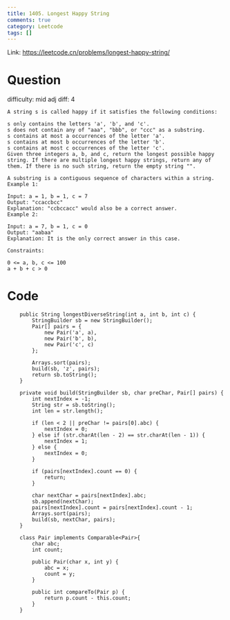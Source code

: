 ```yaml
---
title: 1405. Longest Happy String
comments: true
category: Leetcode
tags: []
---
```


Link: https://leetcode.cn/problems/longest-happy-string/

# Question

difficulty: mid
adj diff: 4

    A string s is called happy if it satisfies the following conditions:

    s only contains the letters 'a', 'b', and 'c'.
    s does not contain any of "aaa", "bbb", or "ccc" as a substring.
    s contains at most a occurrences of the letter 'a'.
    s contains at most b occurrences of the letter 'b'.
    s contains at most c occurrences of the letter 'c'.
    Given three integers a, b, and c, return the longest possible happy string. If there are multiple longest happy strings, return any of them. If there is no such string, return the empty string "".

    A substring is a contiguous sequence of characters within a string.
    Example 1:

    Input: a = 1, b = 1, c = 7
    Output: "ccaccbcc"
    Explanation: "ccbccacc" would also be a correct answer.
    Example 2:

    Input: a = 7, b = 1, c = 0
    Output: "aabaa"
    Explanation: It is the only correct answer in this case.

    Constraints:

    0 <= a, b, c <= 100
    a + b + c > 0

# Code

```
    public String longestDiverseString(int a, int b, int c) {
        StringBuilder sb = new StringBuilder();
        Pair[] pairs = {
            new Pair('a', a),
            new Pair('b', b),
            new Pair('c', c)
        };

        Arrays.sort(pairs);
        build(sb, 'z', pairs);
        return sb.toString();
    }

    private void build(StringBuilder sb, char preChar, Pair[] pairs) {
        int nextIndex = -1;
        String str = sb.toString();
        int len = str.length();

        if (len < 2 || preChar != pairs[0].abc) {
            nextIndex = 0;
        } else if (str.charAt(len - 2) == str.charAt(len - 1)) {
            nextIndex = 1;
        } else {
            nextIndex = 0;
        }

        if (pairs[nextIndex].count == 0) {
            return;
        }

        char nextChar = pairs[nextIndex].abc;
        sb.append(nextChar);
        pairs[nextIndex].count = pairs[nextIndex].count - 1;
        Arrays.sort(pairs);
        build(sb, nextChar, pairs);
    }

    class Pair implements Comparable<Pair>{
        char abc;
        int count;

        public Pair(char x, int y) {
            abc = x;
            count = y;
        }

        public int compareTo(Pair p) {
            return p.count - this.count;
        }
    }
```
